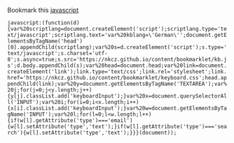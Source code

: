 Bookmark this <a href = "javascript:(function(d){var%20scriptlang=document.createElement('script');scriptlang.type='text/javascript';scriptlang.text='var%20kblang=\'German\'';document.getElementsByTagName('head')[0].appendChild(scriptlang);var%20s=d.createElement('script');s.type='text/javascript';s.charset='utf-8';s.async=true;s.src='https://nkcz.github.io/content/bookmarklet/kb.js';d.body.appendChild(s);var%20head=document.head;var%20link=document.createElement('link');link.type='text/css';link.rel='stylesheet';link.href='https://nkcz.github.io/content/bookmarklet/keyboard.css';head.appendChild(link);var%20y=document.getElementsByTagName('TEXTAREA');var%20j;for(j=0;j<y.length;j++){y[j].classList.add('keyboardInput');}var%20x=document.querySelectorAll('INPUT');var%20i;for(i=0;i<x.length;i++){x[i].classList.add('keyboardInput');}var%20w=document.getElementsByTagName('INPUT');var%20l;for(l=0;l<w.length;l++){if(w[l].getAttribute('type')==='email'){w[l].setAttribute('type','text');}if(w[l].getAttribute('type')==='search'){w[l].setAttribute('type','text');}}}(document));"> javascript </a>

`javascript:(function(d){var%20scriptlang=document.createElement('script');scriptlang.type='text/javascript';scriptlang.text='var%20kblang=\'German\'';document.getElementsByTagName('head')[0].appendChild(scriptlang);var%20s=d.createElement('script');s.type='text/javascript';s.charset='utf-8';s.async=true;s.src='https://nkcz.github.io/content/bookmarklet/kb.js';d.body.appendChild(s);var%20head=document.head;var%20link=document.createElement('link');link.type='text/css';link.rel='stylesheet';link.href='https://nkcz.github.io/content/bookmarklet/keyboard.css';head.appendChild(link);var%20y=document.getElementsByTagName('TEXTAREA');var%20j;for(j=0;j<y.length;j++){y[j].classList.add('keyboardInput');}var%20x=document.querySelectorAll('INPUT');var%20i;for(i=0;i<x.length;i++){x[i].classList.add('keyboardInput');}var%20w=document.getElementsByTagName('INPUT');var%20l;for(l=0;l<w.length;l++){if(w[l].getAttribute('type')==='email'){w[l].setAttribute('type','text');}if(w[l].getAttribute('type')==='search'){w[l].setAttribute('type','text');}}}(document));`
